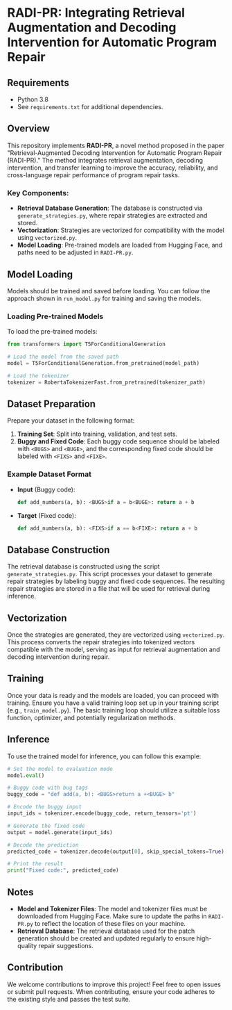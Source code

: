 # RADI-PR: Integrating Retrieval Augmentation and Decoding Intervention for Automatic Program Repair

## Requirements

- Python 3.8
- See `requirements.txt` for additional dependencies.

## Overview

This repository implements **RADI-PR**, a novel method proposed in the paper "Retrieval-Augmented Decoding Intervention for Automatic Program Repair (RADI-PR)." The method integrates retrieval augmentation, decoding intervention, and transfer learning to improve the accuracy, reliability, and cross-language repair performance of program repair tasks. 

### Key Components:
- **Retrieval Database Generation**: The database is constructed via `generate_strategies.py`, where repair strategies are extracted and stored.
- **Vectorization**: Strategies are vectorized for compatibility with the model using `vectorized.py`.
- **Model Loading**: Pre-trained models are loaded from Hugging Face, and paths need to be adjusted in `RADI-PR.py`.

## Model Loading

Models should be trained and saved before loading. You can follow the approach shown in `run_model.py` for training and saving the models.

### Loading Pre-trained Models

To load the pre-trained models:

```python
from transformers import T5ForConditionalGeneration

# Load the model from the saved path
model = T5ForConditionalGeneration.from_pretrained(model_path)

# Load the tokenizer
tokenizer = RobertaTokenizerFast.from_pretrained(tokenizer_path)
```

## Dataset Preparation

Prepare your dataset in the following format:

1. **Training Set**: Split into training, validation, and test sets.
2. **Buggy and Fixed Code**: Each buggy code sequence should be labeled with `<BUGS>` and `<BUGE>`, and the corresponding fixed code should be labeled with `<FIXS>` and `<FIXE>`.

### Example Dataset Format

- **Input** (Buggy code): 
    ```python
    def add_numbers(a, b): <BUGS>if a = b<BUGE>: return a + b
    ```

- **Target** (Fixed code):
    ```python
    def add_numbers(a, b): <FIXS>if a == b<FIXE>: return a + b
    ```

## Database Construction

The retrieval database is constructed using the script `generate_strategies.py`. This script processes your dataset to generate repair strategies by labeling buggy and fixed code sequences. The resulting repair strategies are stored in a file that will be used for retrieval during inference.

## Vectorization

Once the strategies are generated, they are vectorized using `vectorized.py`. This process converts the repair strategies into tokenized vectors compatible with the model, serving as input for retrieval augmentation and decoding intervention during repair.

## Training

Once your data is ready and the models are loaded, you can proceed with training. Ensure you have a valid training loop set up in your training script (e.g., `train_model.py`). The basic training loop should utilize a suitable loss function, optimizer, and potentially regularization methods.

## Inference

To use the trained model for inference, you can follow this example:

```python
# Set the model to evaluation mode
model.eval()

# Buggy code with bug tags
buggy_code = "def add(a, b): <BUGS>return a +<BUGE> b"

# Encode the buggy input
input_ids = tokenizer.encode(buggy_code, return_tensors='pt')

# Generate the fixed code
output = model.generate(input_ids)

# Decode the prediction
predicted_code = tokenizer.decode(output[0], skip_special_tokens=True)

# Print the result
print("Fixed code:", predicted_code)
```

## Notes

- **Model and Tokenizer Files**: The model and tokenizer files must be downloaded from Hugging Face. Make sure to update the paths in `RADI-PR.py` to reflect the location of these files on your machine.
- **Retrieval Database**: The retrieval database used for the patch generation should be created and updated regularly to ensure high-quality repair suggestions.

## Contribution

We welcome contributions to improve this project! Feel free to open issues or submit pull requests. When contributing, ensure your code adheres to the existing style and passes the test suite.
